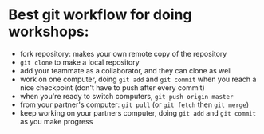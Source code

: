 # Best git workflow for doing workshops:
* fork repository: makes your own remote copy of the repository
* `git clone` to make a local repository
* add your teammate as a collaborator, and they can clone as well
* work on one computer, doing `git add` and `git commit` when you reach a nice checkpoint (don't have to push after every commit)
* when you're ready to switch computers, `git push origin master`
* from your partner's computer: `git pull` (or `git fetch` then `git merge`)
* keep working on your partners computer, doing `git add` and `git commit` as you make progress
